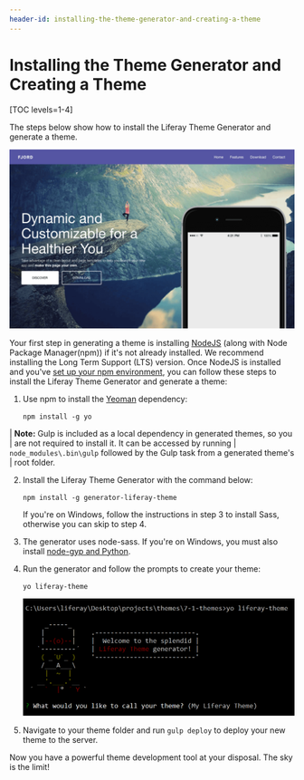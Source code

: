 ```yaml
---
header-id: installing-the-theme-generator-and-creating-a-theme
---
```


# Installing the Theme Generator and Creating a Theme

[TOC levels=1-4]

The steps below show how to install the Liferay Theme Generator and generate a 
theme. 

![Figure 1: The tools are in your hands to create any theme you can imagine.](../../../images/theme-generator-theme-example.png)

Your first step in generating a theme is installing 
[NodeJS](http://nodejs.org/) 
(along with Node Package Manager(npm)) 
if it's not already installed. We recommend installing the Long Term Support 
(LTS) version. Once NodeJS is installed and you've 
[set up your npm environment](/docs/7-2/reference/-/knowledge_base/r/setting-up-your-npm-environment), 
you can follow these steps to install the Liferay Theme Generator and generate a 
theme:

1.  Use npm to install the 
    [Yeoman](http://yeoman.io/) 
    dependency:

        npm install -g yo

| **Note:** Gulp is included as a local dependency in generated themes, so you 
| are not required to install it. It can be accessed by running 
| `node_modules\.bin\gulp` followed by the Gulp task from a generated theme's 
| root folder.

2.  Install the Liferay Theme Generator with the command below:
    
        npm install -g generator-liferay-theme
   
    If you're on Windows, follow the instructions in step 3 to install Sass, 
    otherwise you can skip to step 4.

3.  The generator uses node-sass. If you're on Windows, you must also install 
    [node-gyp and Python](https://github.com/nodejs/node-gyp#installation).

4.  Run the generator and follow the prompts to create your theme:

        yo liferay-theme

    ![Figure 2: You can generate a theme by answering just a few configuration questions.](../../../images/theme-generator-theme-prompt.png)

5.  Navigate to your theme folder and run `gulp deploy` to deploy your new theme 
    to the server.
 
Now you have a powerful theme development tool at your disposal. The sky is the 
limit! 
